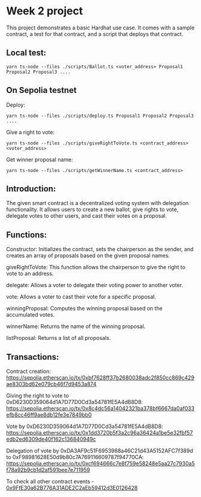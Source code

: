 # Week 2 project

This project demonstrates a basic Hardhat use case. It comes with a sample contract, a test for that contract, and a script that deploys that contract.

## Local test:
```shell
yarn ts-node --files ./scripts/Ballot.ts <voter_address> Proposal1 Proposal2 Proposal3 ....
```

## On Sepolia testnet

Deploy:

```shell
yarn ts-node --files ./scripts/deploy.ts Proposal1 Proposal2 Proposal3 ....
```

Give a right to vote:

```shell
yarn ts-node --files ./scripts/giveRightToVote.ts <contract_address> <voter_address>
```

Get winner proposal name:

```shell
yarn ts-node --files ./scripts/getWinnerName.ts <contract_address>
```

## Introduction:
The given smart contract is a decentralized voting system with delegation functionality. It allows users to create a new ballot, give rights to vote, delegate votes to other users, and cast their votes on a proposal.

## Functions:

Constructor: Initializes the contract, sets the chairperson as the sender, and creates an array of proposals based on the given proposal names.

giveRightToVote: This function allows the chairperson to give the right to vote to an address.

delegate: Allows a voter to delegate their voting power to another voter.

vote: Allows a voter to cast their vote for a specific proposal.

winningProposal: Computes the winning proposal based on the accumulated votes.

winnerName: Returns the name of the winning proposal.

listProposal: Returns a list of all proposals.

## Transactions:

Contract creation: https://sepolia.etherscan.io/tx/0xbf7628ff37b2680038adc2f850cc869c429ae8303bd62e079cb46f7d9453a874

Giving the right to vote to 0xD6230D359064d1A7D77D0Cd3a54781fE5A4dB8D8: https://sepolia.etherscan.io/tx/0x8c4dc56a14042321ba378bf6667da0af033efb8cc46ff9ae8db12fe3e7849bb0

Vote by 0xD6230D359064d1A7D77D0Cd3a54781fE5A4dB8D8: https://sepolia.etherscan.io/tx/0x1dd3720b5f3a2c96a36424a1be5e32fbf57edb2ed6309de40f162c136840949c

Delegation of vote by 0xDA3AF9c51F6953988a46C21d43A5152AFC7f389d to 0xF98981628E50d9b80c7A769116609787f94770CA: https://sepolia.etherscan.io/tx/0xcf694666c7e8f759e58248e5aa27c7930a5f78a92b9cb1d2af591bee7e711959

To check all other contract events - [0x9FfE30a62B776A31ADE2C2aEb59412d3E0126428](https://sepolia.etherscan.io/address/0x9FfE30a62B776A31ADE2C2aEb59412d3E0126428)
